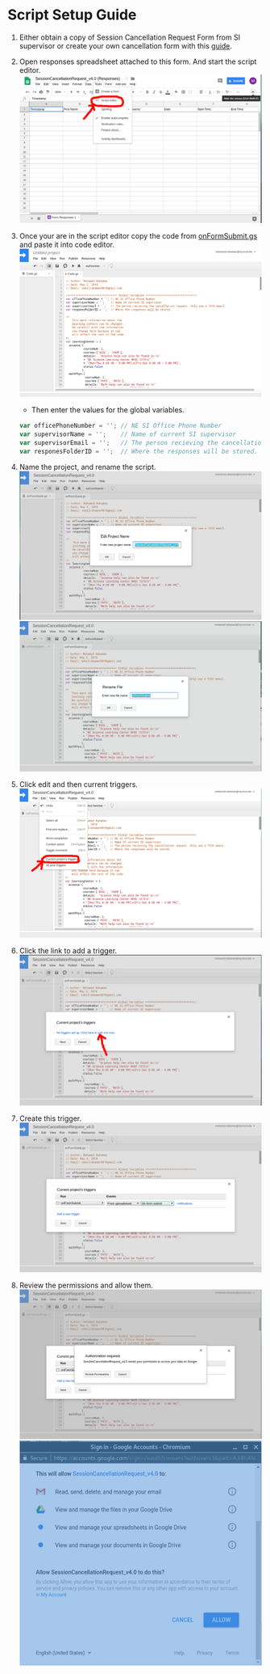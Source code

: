 # Script Setup Guide

1. Either obtain a copy of Session Cancellation Request Form from
SI supervisor or create your own cancellation form with this [guide](/Forms/readme.md).

2. Open responses spreadsheet attached to this form. And start the script editor.
![scriptSetup1](/Resources/scriptSetup1.png)  

3. Once your are in the script editor copy the code from [onFormSubmit.gs](/Scripts/onFormSubmit.gs) and paste it into code editor.
![scriptSetup2](/Resources/scriptSetup2.png)  
	- Then enter the values for the global variables.
	```JavaScript
	var officePhoneNumber = ''; // NE SI Office Phone Number
	var supervisorName = ''; 	// Name of current SI supervisor
	var supervisorEmail = '';   // The person recieving the cancellation request. Only use a TCCD email.
	var responesFolderID = '';	// Where the responses will be stored.
	```

4. Name the project, and rename the script.
![scriptSetup3](/Resources/scriptSetup3.png)
![scriptSetup4](/Resources/scriptSetup4.png)  

5. Click edit and then current triggers.
![scriptSetup5](/Resources/scriptSetup5.png)

6. Click the link to add a trigger.
![scriptSetup6](/Resources/scriptSetup6.png)

7. Create this trigger.
![scriptSetup7](/Resources/scriptSetup7.png)  

8. Review the permissions and allow them.
![scriptSetup8](/Resources/scriptSetup8.png)  
![scriptSetup9](/Resources/scriptSetup9.png)  
